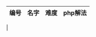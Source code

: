|编号   | 名字                | 难度               | php解法         |
|-------|-------------------|--------------------|-----------------|
|